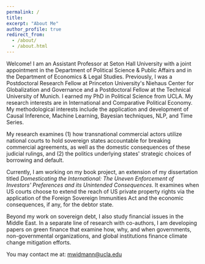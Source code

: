 ```yaml
---
permalink: /
title: 
excerpt: "About Me"
author_profile: true
redirect_from: 
  - /about/
  - /about.html
---
```


Welcome! I am an Assistant Professor at Seton Hall University with a joint appointment in the Department of Political Science & Public Affairs and in the Department of Economics & Legal Studies. Previously, I was a Postdoctoral Research Fellow at Princeton University's Niehaus Center for Globalization and Governance and a Postdoctoral Fellow at the Technical University of Munich. I earned my PhD in Political Science from UCLA. My research interests are in International and Comparative Political Economy. My methodological interests include the application and development of Causal Inference, Machine Learning, Bayesian techniques, NLP, and Time Series. 

My research examines (1) how transnational commercial actors utilize national courts to hold sovereign states accountable for breaking commercial agreements, as well as the domestic consequences of these judicial rulings, and (2) the politics underlying states' strategic choices of borrowing and default.

Currently, I am working on my book project, an extension of my dissertation titled *Domesticating the International: The Uneven Enforcement of Investors' Preferences and its Unintended Consequences*. It examines when US courts choose to extend the reach of US private property rights via the application of the Foreign Sovereign Immunities Act and the economic consequences, if any, for the debtor state. 

Beyond my work on sovereign debt, I also study financial issues in the Middle East. In a separate line of research with co-authors, I am developing papers on green finance that examine how, why, and when governments, non-governmental organizations, and global institutions finance climate change mitigation efforts.

You may contact me at: mwidmann@ucla.edu





